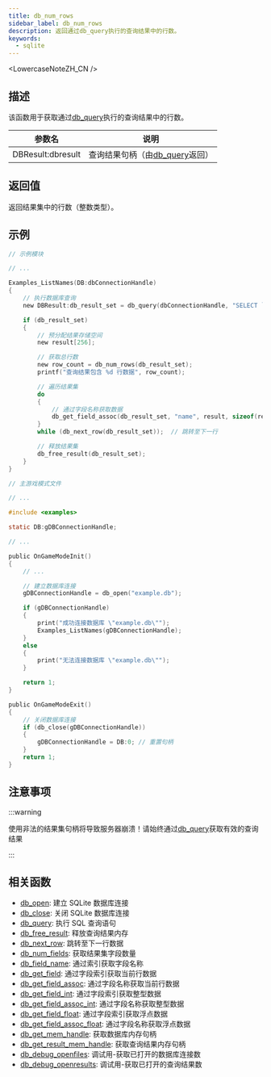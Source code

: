 ```yaml
---
title: db_num_rows
sidebar_label: db_num_rows
description: 返回通过db_query执行的查询结果中的行数。
keywords:
  - sqlite
---
```


<LowercaseNoteZH_CN />

## 描述

该函数用于获取通过[db_query](db_query)执行的查询结果中的行数。

| 参数名            | 说明                                       |
| ----------------- | ------------------------------------------ |
| DBResult:dbresult | 查询结果句柄（由[db_query](db_query)返回） |

## 返回值

返回结果集中的行数（整数类型）。

## 示例

```c
// 示例模块

// ...

Examples_ListNames(DB:dbConnectionHandle)
{
    // 执行数据库查询
    new DBResult:db_result_set = db_query(dbConnectionHandle, "SELECT `name` FROM `examples`");

    if (db_result_set)
    {
        // 预分配结果存储空间
        new result[256];

        // 获取总行数
        new row_count = db_num_rows(db_result_set);
        printf("查询结果包含 %d 行数据", row_count);

        // 遍历结果集
        do
        {
            // 通过字段名称获取数据
            db_get_field_assoc(db_result_set, "name", result, sizeof(result));
        }
        while (db_next_row(db_result_set));  // 跳转至下一行

        // 释放结果集
        db_free_result(db_result_set);
    }
}
```

```c
// 主游戏模式文件

// ...

#include <examples>

static DB:gDBConnectionHandle;

// ...

public OnGameModeInit()
{
    // ...

    // 建立数据库连接
    gDBConnectionHandle = db_open("example.db");

    if (gDBConnectionHandle)
    {
        print("成功连接数据库 \"example.db\"");
        Examples_ListNames(gDBConnectionHandle);
    }
    else
    {
        print("无法连接数据库 \"example.db\"");
    }

    return 1;
}

public OnGameModeExit()
{
    // 关闭数据库连接
    if (db_close(gDBConnectionHandle))
    {
        gDBConnectionHandle = DB:0; // 重置句柄
    }
    return 1;
}
```

## 注意事项

:::warning

使用非法的结果集句柄将导致服务器崩溃！请始终通过[db_query](db_query)获取有效的查询结果

:::

## 相关函数

- [db_open](db_open): 建立 SQLite 数据库连接
- [db_close](db_close): 关闭 SQLite 数据库连接
- [db_query](db_query): 执行 SQL 查询语句
- [db_free_result](db_free_result): 释放查询结果内存
- [db_next_row](db_next_row): 跳转至下一行数据
- [db_num_fields](db_num_fields): 获取结果集字段数量
- [db_field_name](db_field_name): 通过索引获取字段名称
- [db_get_field](db_get_field): 通过字段索引获取当前行数据
- [db_get_field_assoc](db_get_field_assoc): 通过字段名称获取当前行数据
- [db_get_field_int](db_get_field_int): 通过字段索引获取整型数据
- [db_get_field_assoc_int](db_get_field_assoc_int): 通过字段名称获取整型数据
- [db_get_field_float](db_get_field_float): 通过字段索引获取浮点数据
- [db_get_field_assoc_float](db_get_field_assoc_float): 通过字段名称获取浮点数据
- [db_get_mem_handle](db_get_mem_handle): 获取数据库内存句柄
- [db_get_result_mem_handle](db_get_result_mem_handle): 获取查询结果内存句柄
- [db_debug_openfiles](db_debug_openfiles): 调试用-获取已打开的数据库连接数
- [db_debug_openresults](db_debug_openresults): 调试用-获取已打开的查询结果数
